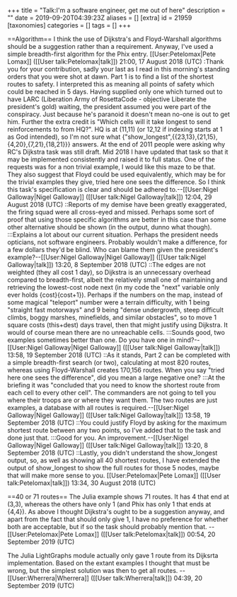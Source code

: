 +++
title = "Talk:I'm a software engineer, get me out of here"
description = ""
date = 2019-09-20T04:39:23Z
aliases = []
[extra]
id = 21959
[taxonomies]
categories = []
tags = []
+++

==Algorithm==
I think the use of Dijkstra's and Floyd-Warshall algorithms should be a suggestion rather than a requirement.
Anyway, I've used a simple breadth-first algorithm for the Phix entry. [[User:Petelomax|Pete Lomax]] ([[User talk:Petelomax|talk]]) 21:00, 17 August 2018 (UTC)
:Thank you for your contribution, sadly your last as I read in this morning's standing orders that you were shot at dawn. Part 1 is to find a list of the shortest routes to safety. I interpreted this as meaning all points of safety which could be reached in 5 days. Having supplied only one which turned out to have LARC (Liberation Army of RosettaCode - objective Liberate the president's gold) waiting, the president assumed you were part of the conspiracy. Just because he's paranoid it doesn't mean no-one is out to get him. Further the extra credit is "Which cells will it take longest to send reinforcements to from HQ?". HQ is at (11,11) (or 12,12 if indexing starts at 1 as God intended), so I'm not sure what {"show_longest",{{23,13},{21,15},{4,20},{7,21},{18,21}}} answers. At the end of 2011 people were asking why RC's Dijkstra task was still draft. Mid 2018 I have updated that task so that it may be implemented consistently and raised it to full status. One of the requests was for a non trivial example, I would like this maze to be that. They also suggest that Floyd could be used equivalently, which may be for the trivial examples they give, tried here one sees the difference. So I think this task's specification is clear and should be adhered to.--[[User:Nigel Galloway|Nigel Galloway]] ([[User talk:Nigel Galloway|talk]]) 12:04, 29 August 2018 (UTC)
::Reports of my demise have been greatly exaggerated, the firing squad were all cross-eyed and missed. Perhaps some sort of proof that using those specific algorithms are better in this case than some other alternative should be shown (in the output, dunno what though).
:::Explains a lot about our current situation. Perhaps the president needs opticians, not software engineers. Probably wouldn't make a difference, for a few dollars they'd be blind. Who can blame them given the president's example?--[[User:Nigel Galloway|Nigel Galloway]] ([[User talk:Nigel Galloway|talk]]) 13:20, 8 September 2018 (UTC)
::The edges are not weighted (they all cost 1 day), so Dijkstra is an unnecessary overhead compared to breadth-first, albeit the relatively small one of maintaining and retrieving the lowest-cost node next (in my code the "next" variable only ever holds {cost}{cost+1}). Perhaps if the numbers on the map, instead of some magical "teleport" number were a terrain difficulty, with 1 being "straight fast motorways" and 9 being "dense undergrowth, steep difficult climbs, boggy marshes, minefields, and similar obstacles", so to move 1 square costs (this+dest) days travel, then that might justify using Dijkstra. It would of course mean there are no unreachable cells.
:::Sounds good, two examples sometimes better than one. Do you have one in mind?--[[User:Nigel Galloway|Nigel Galloway]] ([[User talk:Nigel Galloway|talk]]) 13:58, 19 September 2018 (UTC)
::As it stands, Part 2 can be completed with a simple breadth-first search (or two), calculating at most 820 routes, whereas using Floyd-Warshall creates 170,156 routes. When you say "tried here one sees the difference", did you mean a large negative one?
:::At the briefing it was "concluded that you need to know the shortest route from each cell to every other cell". The commanders are not going to tell you where their troops are or where they want them. The two routes are just examples, a database with all routes is required.--[[User:Nigel Galloway|Nigel Galloway]] ([[User talk:Nigel Galloway|talk]]) 13:58, 19 September 2018 (UTC)
::You could justify Floyd by asking for the maximum shortest route between any two points, so I've added that to the task and done just that.
:::Good for you. An improvement.--[[User:Nigel Galloway|Nigel Galloway]] ([[User talk:Nigel Galloway|talk]]) 13:20, 8 September 2018 (UTC)
::Lastly, you didn't understand the show_longest output, so, as well as showing all 40 shortest routes, I have extended the output of show_longest to show the full routes for those 5 nodes, maybe that will make more sense to you. [[User:Petelomax|Pete Lomax]] ([[User talk:Petelomax|talk]]) 13:34, 30 August 2018 (UTC)

==40 or 71 routes==
The Julia example shows 71 routes. It has 4 that end at (3,3), whereas the others have only 1 (and Phix has only 1 that ends at {4,4}).
As above I thought Dijkstra's ought to be a suggestion anyway, and apart from the fact that should only give 1, I have no preference 
for whether both are acceptable, but if so the task should probably mention that. --[[User:Petelomax|Pete Lomax]] ([[User talk:Petelomax|talk]]) 00:54, 20 September 2019 (UTC)

The Julia LightGraphs module actually only gave 1 route from its Dijksrta implementation. Based on the extant examples I thought that must be wrong, but the simplest solution was then to get all routes.
--[[User:Wherrera|Wherrera]] ([[User talk:Wherrera|talk]]) 04:39, 20 September 2019 (UTC)
